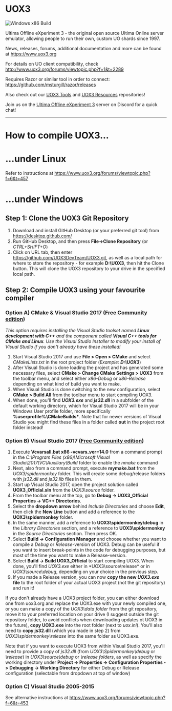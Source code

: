 # UOX3
![Windows x86 Build](https://github.com/UOX3DevTeam/UOX3/workflows/Windows%20x86%20Build/badge.svg?branch=master)

Ultima Offline eXperiment 3 - the original open source Ultima Online server emulator, allowing people to run their own, custom UO shards since 1997.

News, releases, forums, additional documentation and more can be found at https://www.uox3.org

For details on UO client compatibility, check http://www.uox3.org/forums/viewtopic.php?f=1&t=2289

Requires Razor or similar tool in order to connect: https://github.com/msturgill/razor/releases

Also check out our [UOX3 Tools](https://github.com/UOX3DevTeam/UOX3-Tools) and [UOX3 Resources](https://github.com/UOX3DevTeam/UOX3-Resources) repositories!

Join us on the [Ultima Offline eXperiment 3](https://discord.gg/uBAXxhF) server on Discord for a quick chat!

---

# How to compile UOX3...
# ...under Linux
Refer to instructions at https://www.uox3.org/forums/viewtopic.php?f=6&t=457

# ...under Windows
## Step 1: Clone the UOX3 Git Repository
1) Download and install GitHub Desktop (or your preferred git tool) from https://desktop.github.com/
2) Run GitHub Desktop, and then press **File->Clone Repository** (or *CTRL+SHIFT+O*)
3) Click on URL tab, then enter https://github.com/UOX3DevTeam/UOX3.git, as well as a local path for where to store the repository - for example **D:\UOX3**, then hit the Clone button. This will clone the UOX3 repository to your drive in the specified local path.

## Step 2: Compile UOX3 using your favourite compiler
### Option A) CMake & Visual Studio 2017 ([Free Community edition](https://visualstudio.microsoft.com/downloads/))
*This option requires installing the Visual Studio toolset named **Linux development with C++** and the component called **Visual C++ tools for CMake and Linux**. Use the Visual Studio Installer to modify your install of Visual Studio if you don't already have these installed!*
1) Start Visual Studio 2017 and use **File > Open > CMake** and select *CMakeLists.txt* in the root project folder (*Example: **D:\UOX3***)
2) After Visual Studio is done loading the project and has generated some necessary files, select **CMake > Change CMake Settings > UOX3** from the toolbar menu, and select either *x86-Debug* or *x86-Release* depending on what kind of build you want to make.
3) When Visual Studio is done switching to the new configuration, select **CMake > Build All** from the toolbar menu to start compiling UOX3.
4) When done, you'll find ***UOX3.exe*** and ***js32.dll*** in a subfolder of the default working directory, which for Visual Studio 2017 will be in your Windows User profile folder, more specifically **%userprofile%\CMakeBuilds\***. Note that for newer versions of Visual Studio you might find these files in a folder called **out** in the project root folder instead!

### Option B) Visual Studio 2017 ([Free Community edition](https://visualstudio.microsoft.com/downloads/))
1) Execute **Vcvarsall.bat x86 -vcvars_ver=14.0** from a command prompt in the *C:\Program Files (x86)\Microsoft Visual Studio\2017\VC\Auxiliary\Build* folder to enable the *nmake* command
2) Next, also from a command prompt, execute **mymake.bat** from the *UOX3/spidermonkey* folder. This will create some debug/release folders with *js32.dll* and *js32.lib* files in them.
3) Start up Visual Studio 2017, open the project solution called **UOX3_Official.sln** from the *UOX3\source* folder.
4) From the toolbar menu at the top, go to **Debug -> UOX3_Official Properties -> VC++ Directories**.
5) Select the **dropdown arrow** behind *Include Directories* and choose **Edit**, then click the **New Line** button and add a reference to the **UOX3\spidermonkey** folder.
6) In the same manner, add a reference to **UOX3\spidermonkey\debug** in the *Library Directories* section, and a reference to **UOX3\spidermonkey** in the *Source Directories* section. Then press OK.
7) Select **Build -> Configuration Manager** and choose whether you want to compile a *Debug* or *Release*-version of UOX3. Debug can be useful if you want to insert break-points in the code for debugging purposes, but most of the time you want to make a Release-version.
8) Select **Build -> Build UOX3_Official** to start compiling UOX3. When done, you'll find *UOX3.exe* either in *UOX3\source\release\* or in *UOX3\source\debug*, depending on your choice in the previous step.
9) If you made a Release version, you can now **copy the new *UOX3.exe* file** to the root folder of your actual UOX3 project (not the git repository) and run it!

If you don't already have a UOX3 project folder, you can either download one from uox3.org and replace the UOX3.exe with your newly compiled one, or you can make a copy of the *UOX3\data folder* from the git repository, move it to your preferred location on your drive (I suggest outside the git repository folder, to avoid conflicts when downloading updates ot UOX3 in the future), **copy UOX3.exe** into the root folder (next to *uox.ini*). You'll also need to **copy js32.dll** (which you made in step 2) from *UOX3\spidermonkey\release* into the same folder as UOX3.exe.

Note that if you want to execute UOX3 from within Visual Studio 2017, you'll need to provide a copy of *js32.dll* (from *UOX3\Spidermonkey\debug* or *\release*) in *UOX3\source\debug* or *\release folders*, as well as specify the working directory under **Project -> Properties -> Configuration Properties -> Debugging -> Working Directory** for either Debug or Release configuration (selectable from dropdown at top of window)

### Option C) Visual Studio 2005-2015
See alternative instructions at https://www.uox3.org/forums/viewtopic.php?f=6&t=453
